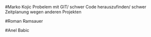 #Marko Kojic
Probelem mit GIT/ schwer Code herauszufinden/ schwer Zeitplanung wegen anderen Projekten







#Roman Ramsauer









#Anel Babic

